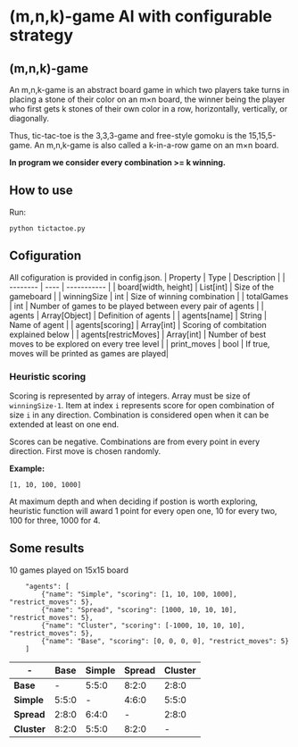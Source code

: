 # (m,n,k)-game AI with configurable strategy

## (m,n,k)-game
An m,n,k-game is an abstract board game in which two players take turns in placing a stone of their color on an m×n board, 
the winner being the player who first gets k stones of their own color in a row, horizontally, vertically, or diagonally.

Thus, tic-tac-toe is the 3,3,3-game and free-style gomoku is the 15,15,5-game. 
An m,n,k-game is also called a k-in-a-row game on an m×n board.

**In program we consider every combination >= k winning.**

## How to use
Run:

`python tictactoe.py`

## Cofiguration
All cofiguration is provided in config.json.
| Property | Type | Description | 
| -------- | ---- | ----------- |
| board[width, height] | List[int] |  Size of the gameboard |
| winningSize | int | Size of winning combination |
| totalGames | int | Number of games to be played between every pair of agents |
| agents | Array[Object] | Definition of agents |
| agents[name] | String | Name of agent |
| agents[scoring] | Array[int] | Scoring of combitation explained below |
| agents[restricMoves] | Array[int] | Number of best moves to be explored on every tree level |
| print_moves | bool | If true, moves will be printed as games are played|

### Heuristic scoring
Scoring is represented by array of integers. Array must be size of `winningSize-1`. Item at index `i` represents score for open combination of size `i` in any direction. Combination is considered open when it can be extended at least on one end.

Scores can be negative. Combinations are from every point in every direction. First move is chosen randomly.

**Example:**

`[1, 10, 100, 1000]`

At maximum depth and when deciding if postion is worth exploring, heuristic function will award 1 point for every open one, 10 for every two, 100 for three, 1000 for 4.

## Some results
10 games played on 15x15 board

```
    "agents": [
        {"name": "Simple", "scoring": [1, 10, 100, 1000], "restrict_moves": 5},
        {"name": "Spread", "scoring": [1000, 10, 10, 10], "restrict_moves": 5},
        {"name": "Cluster", "scoring": [-1000, 10, 10, 10], "restrict_moves": 5},
        {"name": "Base", "scoring": [0, 0, 0, 0], "restrict_moves": 5}
    ]
```

|     -      | Base | Simple | Spread | Cluster | 
|   ---      | ---  | ------ | ------ | ------- | 
| **Base**      | - | 5:5:0 | 8:2:0 | 2:8:0 |
| **Simple**    | 5:5:0 | - | 4:6:0 | 5:5:0 | 
| **Spread**    | 2:8:0 | 6:4:0 | - | 2:8:0 | 
| **Cluster**   | 8:2:0 | 5:5:0 | 8:2:0 | - | 